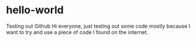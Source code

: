 # hello-world
Testing out Github
Hi everyone, just testing out some code mostly because I want to try and use a piece of code I found on the internet.


